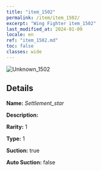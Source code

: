 ```yaml
---
title: "item_1502"
permalink: /item/item_1502/
excerpt: "Wing Fighter item_1502"
last_modified_at: 2024-01-09
locale: en
ref: "item_1502.md"
toc: false
classes: wide
---
```



 ![Unknown_1502](/images/item/Settlement_star_p.png)



## Details

 **Name:** *Settlement_star* 

 **Description:** 

 **Rarity:** 1 

 **Type:** 1 

 **Suction:** true 

 **Auto Suction:** false 


